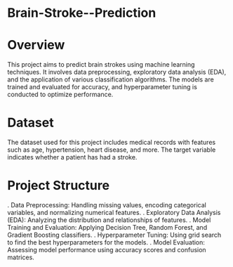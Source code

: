# Brain-Stroke--Prediction
# **Overview**
This project aims to predict brain strokes using machine learning techniques. It involves data preprocessing, exploratory data analysis (EDA), and the application of various classification algorithms. The models are trained and evaluated for accuracy, and hyperparameter tuning is conducted to optimize performance.

# **Dataset**
The dataset used for this project includes medical records with features such as age, hypertension, heart disease, and more. The target variable indicates whether a patient has had a stroke.

# **Project Structure**
. Data Preprocessing: Handling missing values, encoding categorical variables, and normalizing numerical features.
. Exploratory Data Analysis (EDA): Analyzing the distribution and relationships of features.
. Model Training and Evaluation: Applying Decision Tree, Random Forest, and Gradient Boosting classifiers.
. Hyperparameter Tuning: Using grid search to find the best hyperparameters for the models.
. Model Evaluation: Assessing model performance using accuracy scores and confusion matrices.
